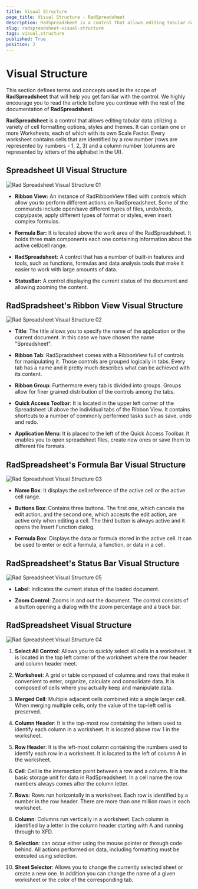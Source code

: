 ```yaml
---
title: Visual Structure
page_title: Visual Structure - RadSpreadsheet
description: RadSpreadsheet is a control that allows editing tabular data utilizing a variety of cell formatting options, styles and themes.
slug: radspreadsheet-visual-structure
tags: visual,structure
published: True
position: 2
---
```


# Visual Structure

This section defines terms and concepts used in the scope of __RadSpreadsheet__ that will help you get familiar with the control. We highly encourage you to read the article before you continue with the rest of the documentation of __RadSpreadsheet__.
      

__RadSpreadsheet__ is a control that allows editing tabular data utilizing a variety of cell formatting options, styles and themes. It can contain one or more Worksheets, each of which with its own Scale Factor. Every worksheet contains cells that are identified by a row number (rows are represented by numbers - 1, 2, 3) and a column number (columns are represented by letters of the alphabet in the UI).
      

## Spreadsheet UI Visual Structure

![Rad Spreadsheet Visual Structure 01](images/radspreadsheet-structure001.png)

* __Ribbon View:__ An instance of RadRibbonView filled with controls which allow you to perform different actions on RadSpreadsheet. Some of the commands include open/save different types of files, undo/redo, copy/paste, apply different types of format or styles, even insert complex formulas.
            

* __Formula Bar:__  It is located above the work area of the RadSpreadsheet. It holds three main components each one containing information about the active cell/cell range.
            

* __RadSpreadsheet:__  A control that has a number of built-in features and tools, such as functions, formulas and data analysis tools that make it easier to work with large amounts of data.
            
* __StatusBar:__  A control displaying the current status of the document and allowing zooming the content.

## RadSpradsheet's Ribbon View Visual Structure

![Rad Spreadsheet Visual Structure 02](images/radspreadsheet-structure002.png)

* __Title__: The title allows you to specify the name of the application or the current document. In this case we have chosen the name "Spreadsheet".
            

* __Ribbon Tab__: RadSpradsheet comes with a RibbonView full of controls for manipulating it. Those controls are grouped logically in tabs. Every tab has a name and it pretty much describes what can be achieved with its content.
            

* __Ribbon Group__: Furthermore every tab is divided into groups. Groups allow for finer grained distribution of the controls among the tabs.
            

* __Quick Access Toolbar__: It is located in the upper left corner of the Spreadsheet UI above the individual tabs of the Ribbon View. It contains shortcuts to a number of commonly performed tasks such as save, undo and redo.
            

* __Application Menu__: It is placed to the left of the Quick Access Toolbar. It enables you to open spreadsheet files, create new ones or save them to different file formats.
            

## RadSpreadsheet's Formula Bar Visual Structure

![Rad Spreadsheet Visual Structure 03](images/radspreadsheet-structure003.png)

* __Name Box__: It displays the cell reference of the active cell or the active cell range.
            

* __Buttons Box__: Contains three buttons. The first one, which cancels the edit action, and the second one, which accepts the edit action, are active only when editing a cell. The third button is always active and it opens the Insert Function dialog.
            

* __Formula Box__: Displays the data or formula stored in the active cell. It can be used to enter or edit a formula, a function, or data in a cell.

## RadSpreadsheet's Status Bar Visual Structure

![Rad Spreadsheet Visual Structure 05](images/radspreadsheet-structure004.png)

* __Label__: Indicates the current status of the loaded document.
            
* __Zoom Control__: Zooms in and out the document. The control consists of a button opening a dialog with the zoom percentage and a track bar.

## RadSpreadsheet Visual Structure

![Rad Spreadsheet Visual Structure 04](images/radspreadsheet-structure005.png)

1. __Select All Control__: Allows you to quickly select all cells in a worksheet. It is located in the top left corner of the worksheet where the row header and column header meet.

2. __Worksheet__: A grid or table composed of columns and rows that make it convenient to enter, organize, calculate and consolidate data. It is composed of cells where you actually keep and manipulate data.
            
3. __Merged Cell__: Multiple adjacent cells combined into a single larger cell. When merging multiple cells, only the value of the top-left cell is preserved.

4. __Column Header__: It is the top-most row containing the letters used to identify each column in a worksheet. It is located above row 1 in the worksheet.

5. __Row Header__: It is the left-most column containing the numbers used to identify each row in a worksheet. It is located to the left of column A in the worksheet.
        
6. __Cell__: Cell is the intersection point between a row and a column. It is the basic storage unit for data in RadSpreadsheet. In a cell name the row numbers always comes after the column letter.

7. __Rows__: Rows run horizontally in a worksheet. Each row is identified by a number in the row header. There are more than one million rows in each worksheet.

8. __Column__: Columns run vertically in a worksheet. Each column is identified by a letter in the column header starting with A and running through to XFD.

9. __Selection__: can occur either using the mouse pointer or through code behind. All actions performed on data, including formatting must be executed using selection.

10. __Sheet Selector__: Allows you to change the currently selected sheet or create a new one. In addition you can change the name of a given worksheet or the color of the corresponding tab.
       
